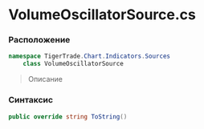 
# VolumeOscillatorSource.cs
### Расположение
```csharp
namespace TigerTrade.Chart.Indicators.Sources  
    class VolumeOscillatorSource
```

> Описание

### Синтаксис
```csharp
public override string ToString()
```

